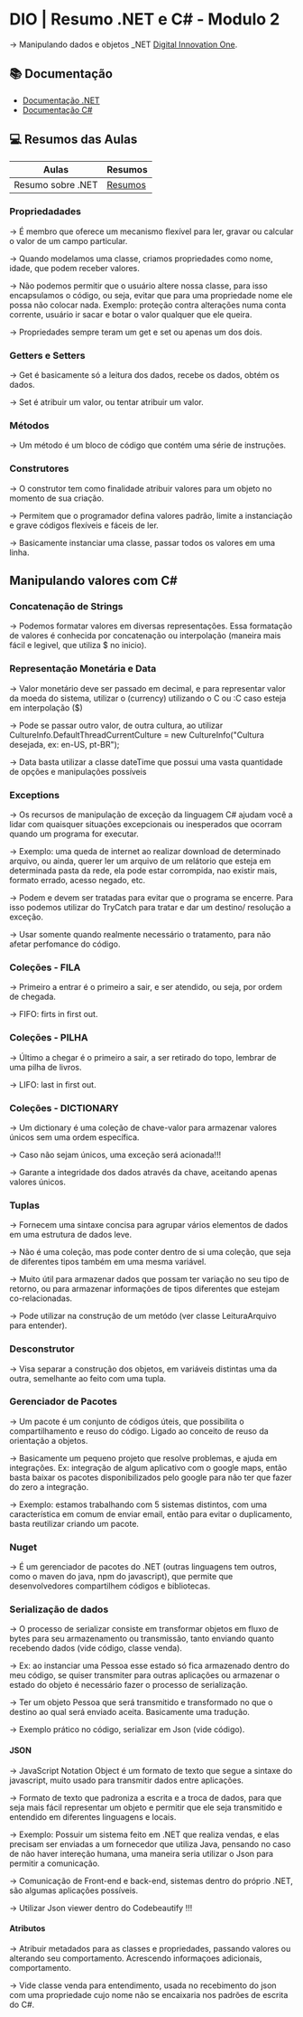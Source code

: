 <h1>DIO | Resumo .NET e C# - Modulo 2</h1>

-> Manipulando dados e objetos _NET
[Digital Innovation One](https://www.dio.me/en).

## 📚 Documentação 
- [Documentação .NET](https://git-scm.com/doc)
- [Documentação C#](https://docs.github.com/pt)

## 💻 Resumos das Aulas

| Aulas | Resumos |
|-------|---------|
| Resumo sobre .NET | [Resumos]() |

### Propriedadades

-> É membro que oferece um mecanismo flexível para ler, gravar ou calcular o valor de um campo particular.

-> Quando modelamos uma classe, criamos propriedades como nome, idade, que podem receber valores.

-> Não podemos permitir que o usuário altere nossa classe, para isso encapsulamos o código, ou seja, evitar que para uma propriedade nome ele possa não colocar nada. Exemplo: proteção contra alterações numa conta corrente, usuário ir sacar e botar o valor qualquer que ele queira.

-> Propriedades sempre teram um get e set ou apenas um dos dois.

### Getters e Setters

-> Get é basicamente só a leitura dos dados, recebe os dados, obtém os dados.

-> Set é atribuir um valor, ou tentar atribuir um valor.

### Métodos

-> Um método é um bloco de código que contém uma série de instruções.

### Construtores

-> O construtor tem como finalidade atribuir valores para um objeto no momento de sua criação.

-> Permitem que o programador defina valores padrão, limite a instanciação e grave códigos flexíveis e fáceis de ler.

-> Basicamente instanciar uma classe, passar todos os valores em uma linha.

## Manipulando valores com C#

### Concatenação de Strings

-> Podemos formatar valores em diversas representações. Essa formatação de valores é conhecida por concatenação ou interpolação (maneira mais fácil e legivel, que utiliza $ no inicio).

### Representação Monetária e Data

-> Valor monetário deve ser passado em decimal, e para representar valor da moeda do sistema, utilizar o (currency) utilizando o C ou :C caso esteja em interpolação ($)

-> Pode se passar outro valor, de outra cultura, ao utilizar CultureInfo.DefaultThreadCurrentCulture = new CultureInfo("Cultura desejada, ex: en-US, pt-BR");

-> Data basta utilizar a classe dateTime que possui uma vasta quantidade de opções e manipulações possíveis

### Exceptions

-> Os recursos de manipulação de exceção da linguagem C# ajudam você a lidar com quaisquer situações excepcionais ou inesperados que ocorram quando um programa for executar.

-> Exemplo: uma queda de internet ao realizar download de determinado arquivo, ou ainda, querer ler um arquivo de um relátorio que esteja em determinada pasta da rede, ela pode estar corrompida, nao existir mais, formato errado, acesso negado, etc.

-> Podem e devem ser tratadas para evitar que o programa se encerre. Para isso podemos utilizar do TryCatch para tratar e dar um destino/ resolução a exceção. 

-> Usar somente quando realmente necessário o tratamento, para não afetar perfomance do código.

### Coleções - FILA

-> Primeiro a entrar é o primeiro a sair, e ser atendido, ou seja, por ordem de chegada. 

-> FIFO: firts in first out.

### Coleções - PILHA

-> Último a chegar é o primeiro a sair, a ser retirado do topo, lembrar de uma pilha de livros.

-> LIFO: last in first out.

### Coleções - DICTIONARY

-> Um dictionary é uma coleção de chave-valor para armazenar valores únicos sem uma ordem específica.

-> Caso não sejam únicos, uma exceção será acionada!!!

-> Garante a integridade dos dados através da chave, aceitando apenas valores únicos.

### Tuplas

-> Fornecem uma sintaxe concisa para agrupar vários elementos de dados em uma estrutura de dados leve.

-> Não é uma coleção, mas pode conter dentro de si uma coleção, que seja de diferentes tipos também em uma mesma variável.

-> Muito útil para armazenar dados que possam ter variação no seu tipo de retorno, ou para armazenar informações de tipos diferentes que estejam co-relacionadas.

-> Pode utilizar na construção de um metódo (ver classe LeituraArquivo para entender).

### Desconstrutor

-> Visa separar a construção dos objetos, em variáveis distintas uma da outra, semelhante ao feito com uma tupla.

### Gerenciador de Pacotes

-> Um pacote é um conjunto de códigos úteis, que possibilita o compartilhamento e reuso do código. Ligado ao conceito de reuso da orientação a objetos.

-> Basicamente um pequeno projeto que resolve problemas, e ajuda em integrações. Ex: integração de algum aplicativo com o google maps, então basta baixar os pacotes disponibilizados pelo google para não ter que fazer do zero a integração.

-> Exemplo: estamos trabalhando com 5 sistemas distintos, com uma característica em comum de enviar email, então para evitar o duplicamento, basta reutilizar criando um pacote.

### Nuget

-> É um gerenciador de pacotes do .NET (outras linguagens tem outros, como o maven do java, npm do javascript), que permite que desenvolvedores compartilhem códigos e bibliotecas.

### Serialização de dados

-> O processo de serializar consiste em transformar objetos em fluxo de bytes para seu armazenamento ou transmissão, tanto enviando quanto recebendo dados (vide código, classe venda).

-> Ex: ao instanciar uma Pessoa esse estado só fica armazenado dentro do meu código, se quiser transmiter para outras aplicações ou armazenar o estado do objeto é necessário fazer o processo de serialização.

-> Ter um objeto Pessoa que será transmitido e transformado no que o destino ao qual será enviado aceita. Basicamente uma tradução.

-> Exemplo prático no código, serializar em Json (vide código).

#### JSON

-> JavaScript Notation Object é um formato de texto que segue a sintaxe do javascript, muito usado para transmitir dados entre aplicações.

-> Formato de texto que padroniza a escrita e a troca de dados, para que seja mais fácil representar um objeto e permitir que ele seja transmitido e entendido em diferentes linguagens e locais.

-> Exemplo: Possuir um sistema feito em .NET que realiza vendas, e elas precisam ser enviadas a um fornecedor que utiliza Java, pensando no caso de não haver intereção humana, uma maneira seria utilizar o Json para permitir a comunicação.

-> Comunicação de Front-end e back-end, sistemas dentro do próprio .NET, são algumas aplicações possíveis.

-> Utilizar Json viewer dentro do Codebeautify !!!

#### Atributos

-> Atribuir metadados para as classes e propriedades, passando valores ou alterando seu comportamento. Acrescendo informaçoes adicionais, comportamento.

-> Vide classe venda para entendimento, usada no recebimento do json com uma propriedade cujo nome não se encaixaria nos padrões de escrita do C#.



